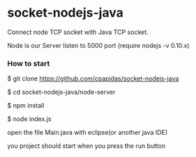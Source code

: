 # socket-nodejs-java
Connect node TCP socket with Java TCP socket. 

Node is our Server listen to 5000 port (require nodejs -v 0.10.x)

### How to start 

$ git clone https://github.com/cpapidas/socket-nodejs-java

$ cd socket-nodejs-java/node-server

$ npm install

$ node index.js



open the file Main.java with eclipse(or another java IDE)

you project should start when you press the run button

